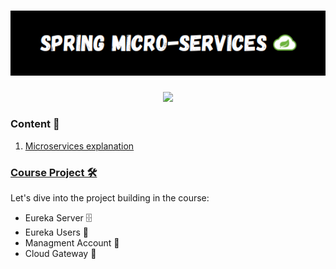 <h1 align="center">
    <img src="./assets/title.png" width="700" alt="SPRING MICROSERVICES">
</h1>

<div align="center">
    <img src="https://skillicons.dev/icons?i=github,git,idea,java,spring,mysql,docker" /> 
</div>


### Content 🔖

1. [Microservices explanation](./docs/microservices.md)



### [Course Project 🛠️](https://github.com/CristianLopez3/spring-microservices/tree/basic-microservice)

Let's dive into the project building in the course: 

* Eureka Server 🗄️
* Eureka Users 🧔
* Managment Account 👤
* Cloud Gateway 🚧
